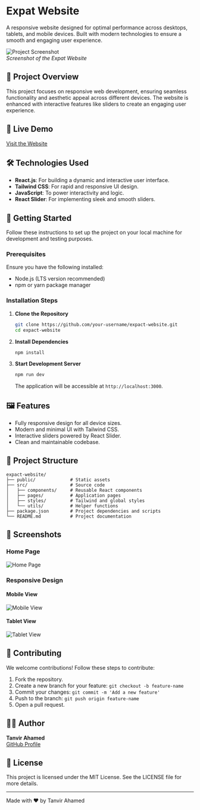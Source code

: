 # Expat Website

A responsive website designed for optimal performance across desktops, tablets, and mobile devices. Built with modern technologies to ensure a smooth and engaging user experience.

![Project Screenshot](https://expact-website.vercel.app/)  
*Screenshot of the Expat Website*

## 🌟 Project Overview
This project focuses on responsive web development, ensuring seamless functionality and aesthetic appeal across different devices. The website is enhanced with interactive features like sliders to create an engaging user experience.

## 🚀 Live Demo
[Visit the Website](https://expact-website.vercel.app/)

## 🛠️ Technologies Used
- **React.js**: For building a dynamic and interactive user interface.
- **Tailwind CSS**: For rapid and responsive UI design.
- **JavaScript**: To power interactivity and logic.
- **React Slider**: For implementing sleek and smooth sliders.

## 📝 Getting Started
Follow these instructions to set up the project on your local machine for development and testing purposes.

### Prerequisites
Ensure you have the following installed:
- Node.js (LTS version recommended)
- npm or yarn package manager

### Installation Steps
1. **Clone the Repository**
   ```bash
   git clone https://github.com/your-username/expact-website.git
   cd expact-website
   ```

2. **Install Dependencies**
   ```bash
   npm install
   ```

3. **Start Development Server**
   ```bash
   npm run dev
   ```
   The application will be accessible at `http://localhost:3000`.

## 🖼️ Features
- Fully responsive design for all device sizes.
- Modern and minimal UI with Tailwind CSS.
- Interactive sliders powered by React Slider.
- Clean and maintainable codebase.

## 📂 Project Structure
```plaintext
expact-website/
├── public/             # Static assets
├── src/                # Source code
│   ├── components/     # Reusable React components
│   ├── pages/          # Application pages
│   ├── styles/         # Tailwind and global styles
│   └── utils/          # Helper functions
├── package.json        # Project dependencies and scripts
└── README.md           # Project documentation
```

## 📸 Screenshots
### Home Page
![Home Page](https://via.placeholder.com/1200x600?text=Home+Page)

### Responsive Design
#### Mobile View
![Mobile View](https://via.placeholder.com/600x1200?text=Mobile+View)
#### Tablet View
![Tablet View](https://via.placeholder.com/800x1000?text=Tablet+View)

## 🤝 Contributing
We welcome contributions! Follow these steps to contribute:
1. Fork the repository.
2. Create a new branch for your feature: `git checkout -b feature-name`
3. Commit your changes: `git commit -m 'Add a new feature'`
4. Push to the branch: `git push origin feature-name`
5. Open a pull request.

## 🧑‍💻 Author
**Tanvir Ahamed**  
[GitHub Profile](https://github.com/your-username)

## 📜 License
This project is licensed under the MIT License. See the LICENSE file for more details.

---
Made with ❤️ by Tanvir Ahamed
